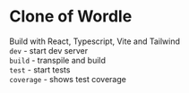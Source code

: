 # Clone of Wordle
Build with React, Typescript, Vite and Tailwind  
`dev` - start dev server  
`build` - transpile and build  
`test` - start tests  
`coverage` - shows test coverage
